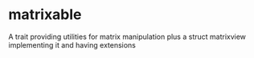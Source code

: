 # matrixable
A trait providing  utilities for matrix manipulation plus a struct matrixview implementing it and having extensions
